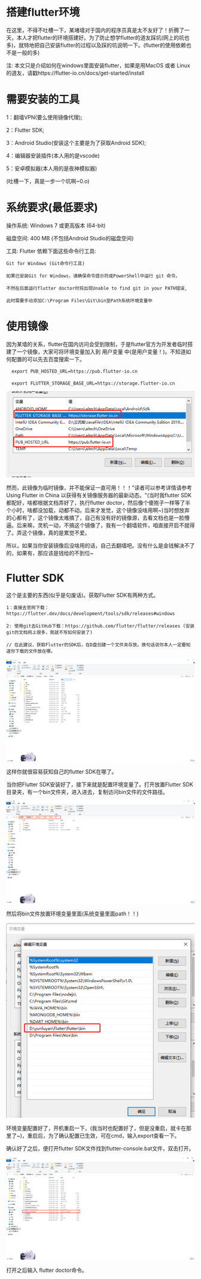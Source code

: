 # 搭建flutter环境

  在这里，不得不吐槽一下，某堵墙对于国内的程序员真是太不友好了！折腾了一天，本人才把flutter的环境搭建好。为了防止想学flutter的道友踩坑(网上的坑也多)，就特地把自己安装flutter的过程以及踩的坑说明一下。(flutter的使用依赖也不是一般的多)
  
  注: 本文只是介绍如何在windows里面安装flutter，如果是用MacOS 或者 Linux的道友，请戳https://flutter-io.cn/docs/get-started/install
 
# 需要安装的工具

  1：翻墙VPN(要么使用镜像代理);
  
  2：Flutter SDK;
  
  3：Android Studio(安装这个主要是为了获取Android SDK);
  
  4：编辑器安装插件(本人用的是vscode)
  
  5：安卓模拟器(本人用的是夜神模拟器)
  
  (吐槽一下，真是一步一个坑啊~0.o)
  
 
# 系统要求(最低要求)

  操作系统: Windows 7 或更高版本 (64-bit)
  
  磁盘空间: 400 MB (不包括Android Studio的磁盘空间)
  
  工具: Flutter 依赖下面这些命令行工具:
  
    Git for Windows (Git命令行工具)

    如果已安装Git for Windows，请确保命令提示符或PowerShell中运行 git 命令，
    
    不然在后面运行flutter doctor时将出现Unable to find git in your PATH错误,
    
    此时需要手动添加C:\Program Files\Git\bin至Path系统环境变量中
 
# 使用镜像

  因为某墙的关系，flutter在国内访问会受到限制，于是flutter官方为开发者临时搭建了一个镜像，大家可将环境变量加入到 用户变量 中(是用户变量！)。不知道如何配置的可以先去百度搜索一下。 
  
      export PUB_HOSTED_URL=https://pub.flutter-io.cn
      
      export FLUTTER_STORAGE_BASE_URL=https://storage.flutter-io.cn
      
   ![image](https://github.com/yunliuyan/front-end-engineer/blob/master/image/1564193669(1).jpg)
      
 然而，此镜像为临时镜像，并不能保证一直可用！！！"读者可以参考详情请参考 Using Flutter in China 以获得有关镜像服务器的最新动态。"(当时我flutter SDK都配好，啥都根据文档弄好了，执行flutter doctor，然后像个傻狍子一样等了半个小时，啥都没加载，动都不动。后来才发觉，这个镜像没啥用啊~)当时想放弃的心都有了，这个镜像太难搞了，自己有没有好的镜像源，去看文档也是一脸懵逼。后来嘛，灵机一动，不搞这个镜像了，我有一个翻墙软件，咱直接开启不就得了。弄这个镜像，真的是累觉不爱。
 
 所以，如果当你安装镜像后没啥用的话，自己去翻墙吧。没有什么是金钱解决不了的，如果有，那应该是钱给的不到位~
 
 # Flutter SDK
 
  这个是主要的东西(似乎是句废话)。获取Flutter SDK有两种方式。
  
    1：直接去官网下载：https://flutter.dev/docs/development/tools/sdk/releases#windows
  
    2: 使用git去GitHub下载：https://github.com/flutter/flutter/releases (安装git的文档网上很多，我就不写如何安装了)
  
    // 在此建议，获取Flutter的SDK后，在D盘创建一个文件夹存放。换句话说你本人一定要知道你下载的文件放在哪。
    
    
   ![image](https://github.com/yunliuyan/front-end-engineer/blob/master/image/flutterUrl.png)
   
   这样你就很容易获知自己的flutter SDK在哪了。
    
  当你把Flutter SDK安装好了，接下来就是配置环境变量了。打开放置Flutter SDK目录夹，有一个bin文件夹，进入进去，复制访问bin文件的文件路径。
  
  ![image](https://github.com/yunliuyan/front-end-engineer/blob/master/image/flutterBin.png)
  
  然后将bin文件放置环境变量里面(系统变量里面path！！)
  
  ![image](https://github.com/yunliuyan/front-end-engineer/blob/master/image/flutterpath.jpg)
  
  环境变量配置好了，开机重启一下，(我当时也配置好了，但是没重启，就卡在那里了~)，重启后，为了确认配置已生效，可在cmd，输入export查看一下。
  
  确认好了之后，便打开flutter SDK文件找到flutter-console.bat文件，双击打开。
  
  ![image](https://github.com/yunliuyan/front-end-engineer/blob/master/image/flutterConsole.jpg)
  
  打开之后输入 flutter doctor命令。
  
  
  
  
    
  
 
 
 
